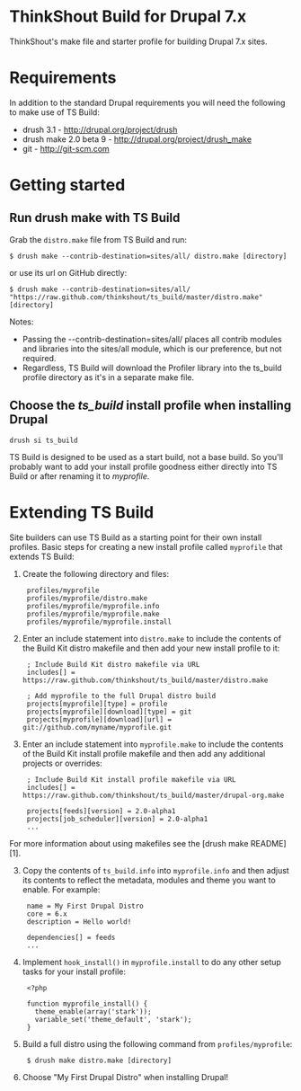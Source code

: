 
# ThinkShout Build for Drupal 7.x

ThinkShout's make file and starter profile for building Drupal 7.x sites.

# Requirements 
In addition to the standard Drupal requirements you will need the following to
make use of TS Build:

* drush 3.1 - http://drupal.org/project/drush
* drush make 2.0 beta 9 - http://drupal.org/project/drush_make
* git - http://git-scm.com

# Getting started

## Run drush make with TS Build

Grab the `distro.make` file from TS Build and run:

    $ drush make --contrib-destination=sites/all/ distro.make [directory]

or use its url on GitHub directly:

    $ drush make --contrib-destination=sites/all/  "https://raw.github.com/thinkshout/ts_build/master/distro.make" [directory]

Notes:

* Passing the --contrib-destination=sites/all/ places all contrib modules and libraries into the sites/all module, which is our preference, but not required.
* Regardless, TS Build will download the Profiler library into the ts_build profile directory as it's in a separate make file.

## Choose the *ts_build* install profile when installing Drupal

    drush si ts_build

TS Build is designed to be used as a start build, not a base build. So you'll probably want to add your install profile goodness either directly into TS Build or after renaming it to _myprofile_.

# Extending TS Build

Site builders can use TS Build as a starting point for their own install
profiles. Basic steps for creating a new install profile called `myprofile` that
extends TS Build:

1. Create the following directory and files:

        profiles/myprofile
        profiles/myprofile/distro.make
        profiles/myprofile/myprofile.info
        profiles/myprofile/myprofile.make
        profiles/myprofile/myprofile.install

2. Enter an include statement into `distro.make` to include the contents of the
  Build Kit distro makefile and then add your new install profile to it:

        ; Include Build Kit distro makefile via URL
        includes[] = https://raw.github.com/thinkshout/ts_build/master/distro.make

        ; Add myprofile to the full Drupal distro build
        projects[myprofile][type] = profile
        projects[myprofile][download][type] = git
        projects[myprofile][download][url] = git://github.com/myname/myprofile.git

2. Enter an include statement into `myprofile.make` to include the contents of
  the Build Kit install profile makefile and then add any additional projects
  or overrides:

        ; Include Build Kit install profile makefile via URL
        includes[] = https://raw.github.com/thinkshout/ts_build/master/drupal-org.make

        projects[feeds][version] = 2.0-alpha1
        projects[job_scheduler][version] = 2.0-alpha1
        ...

  For more information about using makefiles see the [drush make README][1].

3. Copy the contents of `ts_build.info` into `myprofile.info` and then adjust
  its contents to reflect the metadata, modules and theme you want to enable.
  For example:

        name = My First Drupal Distro
        core = 6.x
        description = Hello world!

        dependencies[] = feeds
        ...

4. Implement `hook_install()` in `myprofile.install` to do any other setup
  tasks for your install profile:

        <?php

        function myprofile_install() {
          theme_enable(array('stark'));
          variable_set('theme_default', 'stark');
        }

5. Build a full distro using the following command from `profiles/myprofile`:

        $ drush make distro.make [directory]

6. Choose "My First Drupal Distro" when installing Drupal!
